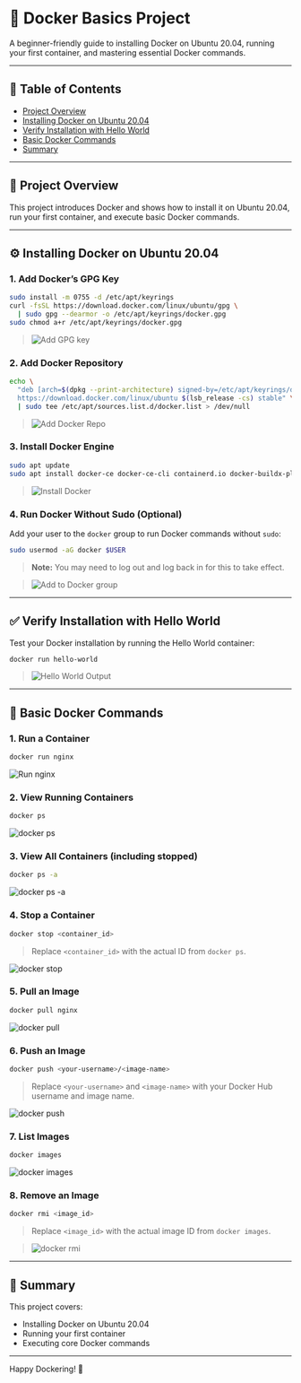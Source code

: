 # 🚀 Docker Basics Project

A beginner-friendly guide to installing Docker on Ubuntu 20.04, running your first container, and mastering essential Docker commands.

---

## 📑 Table of Contents

- [Project Overview](#-project-overview)
- [Installing Docker on Ubuntu 20.04](#-installing-docker-on-ubuntu-2004)
- [Verify Installation with Hello World](#-verify-installation-with-hello-world)
- [Basic Docker Commands](#-basic-docker-commands)
- [Summary](#-summary)

---

## 🔹 Project Overview

This project introduces Docker and shows how to install it on Ubuntu 20.04, run your first container, and execute basic Docker commands.

---

## ⚙️ Installing Docker on Ubuntu 20.04

### 1. Add Docker’s GPG Key

```bash
sudo install -m 0755 -d /etc/apt/keyrings
curl -fsSL https://download.docker.com/linux/ubuntu/gpg \
  | sudo gpg --dearmor -o /etc/apt/keyrings/docker.gpg
sudo chmod a+r /etc/apt/keyrings/docker.gpg
```

> ![Add GPG key](img/add-gpg-key.png)

### 2. Add Docker Repository

```bash
echo \
  "deb [arch=$(dpkg --print-architecture) signed-by=/etc/apt/keyrings/docker.gpg] \
  https://download.docker.com/linux/ubuntu $(lsb_release -cs) stable" \
  | sudo tee /etc/apt/sources.list.d/docker.list > /dev/null
```

> ![Add Docker Repo](img/add-docker-repo.png)

### 3. Install Docker Engine

```bash
sudo apt update
sudo apt install docker-ce docker-ce-cli containerd.io docker-buildx-plugin docker-compose-plugin
```

> ![Install Docker](img/install-docker.png)

### 4. Run Docker Without Sudo (Optional)

Add your user to the `docker` group to run Docker commands without `sudo`:

```bash
sudo usermod -aG docker $USER
```

> **Note:** You may need to log out and log back in for this to take effect.

> ![Add to Docker group](img/add-user-docker-group.png)

---

## ✅ Verify Installation with Hello World

Test your Docker installation by running the Hello World container:

```bash
docker run hello-world
```

> ![Hello World Output](img/docker-hello-world.png)

---

## 🔧 Basic Docker Commands

### 1. Run a Container

```bash
docker run nginx
```

![Run nginx](img/docker-run-nginx.png)

### 2. View Running Containers

```bash
docker ps
```

![docker ps](img/docker-ps.png)

### 3. View All Containers (including stopped)

```bash
docker ps -a
```

![docker ps -a](img/docker-ps-a.png)

### 4. Stop a Container

```bash
docker stop <container_id>
```

> Replace `<container_id>` with the actual ID from `docker ps`.

![docker stop](img/docker-stop.png)

### 5. Pull an Image

```bash
docker pull nginx
```

![docker pull](img/docker-pull.png)

### 6. Push an Image

```bash
docker push <your-username>/<image-name>
```

> Replace `<your-username>` and `<image-name>` with your Docker Hub username and image name.

![docker push](img/docker-push.png)

### 7. List Images

```bash
docker images
```

![docker images](img/docker-images.png)

### 8. Remove an Image

```bash
docker rmi <image_id>
```

> Replace `<image_id>` with the actual image ID from `docker images`.

> ![docker rmi](img/docker-rmi.png)

---

## 📝 Summary

This project covers:

- Installing Docker on Ubuntu 20.04
- Running your first container
- Executing core Docker commands

---

Happy Dockering! 🐳

